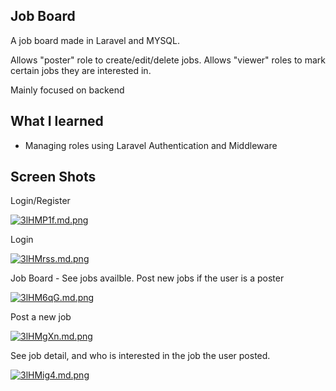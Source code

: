 ## Job Board
A job board made in Laravel and MYSQL.

Allows "poster" role to create/edit/delete jobs.
Allows "viewer" roles to mark certain jobs they are interested in.

Mainly focused on backend


## What I learned
* Managing roles using Laravel Authentication and Middleware

## Screen Shots

<p>Login/Register</p>
<a href="https://freeimage.host/i/3lHMP1f"><img src="https://iili.io/3lHMP1f.md.png" alt="3lHMP1f.md.png" border="0"></a>

<p>Login</p>
<a href="https://freeimage.host/i/3lHMrss"><img src="https://iili.io/3lHMrss.md.png" alt="3lHMrss.md.png" border="0"></a>

<p>Job Board - See jobs availble. Post new jobs if the user is a poster</p>
<a href="https://freeimage.host/i/3lHM6qG"><img src="https://iili.io/3lHM6qG.md.png" alt="3lHM6qG.md.png" border="0"></a>

<p>Post a new job</p>
<a href="https://freeimage.host/i/3lHMgXn"><img src="https://iili.io/3lHMgXn.md.png" alt="3lHMgXn.md.png" border="0"></a>


<p>See job detail, and who is interested in the job the user posted.</p>
<a href="https://freeimage.host/i/3lHMig4"><img src="https://iili.io/3lHMig4.md.png" alt="3lHMig4.md.png" border="0"></a>
